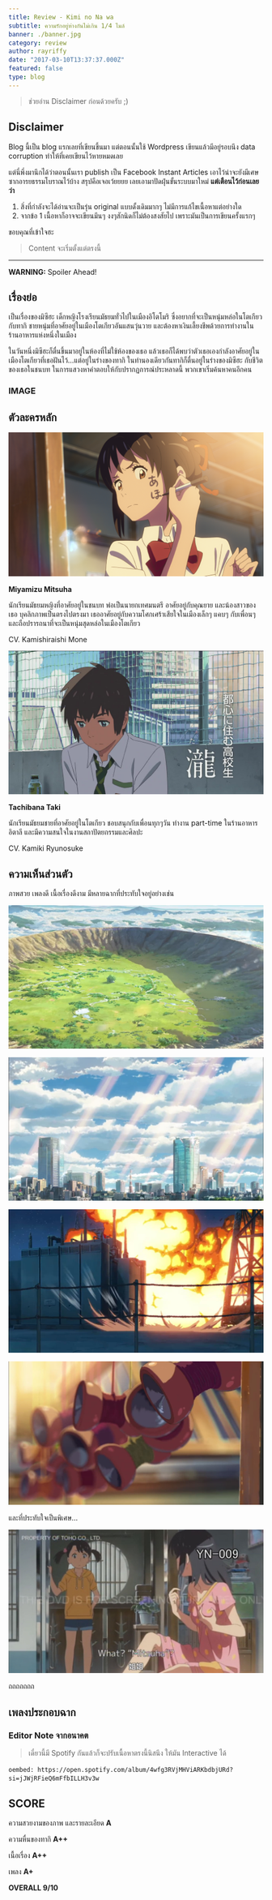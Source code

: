```yaml
---
title: Review - Kimi no Na wa
subtitle: ความรักอยู่ห่างกันไม่เกิน 1/4 ไมล์
banner: ./banner.jpg
category: review
author: rayriffy
date: "2017-03-10T13:37:37.000Z"
featured: false
type: blog
---
```


> ช่วยอ่าน Disclaimer ก่อนด้วยครับ ;)

## Disclaimer

Blog นี้เป็น blog แรกเลยที่เขียนขึ้นมา แต่ตอนนั้นใช้ Wordpress เขียนแล้วมีอยู่รอบนึง data corruption ทำให้ที่เคยเขียนไว้หายหมดเลย

แต่นี่พึ่งมานึกได้ว่าตอนนั้นเรา publish เป็น Facebook Instant Articles เอาไว้น่าจะยังมีเศษซากอารยธรรมโบราณไว้บ้าง สรุปคือเจอเว้ยยยย เลยเอามาปัดฝุ่นขั้นระบบมาใหม่ **แต่เตือนไว้ก่อนเลยว่า**

1.  สิ่งที่กำลังจะได้อ่านจะเป็นรุ่น original แบบดั้งเดิมมากๆ ไม่มีการแก้ไขเนื้อหาแต่อย่างใด
2.  จากข้อ 1 เนื้อหาก็อาจจะเขียนมึนๆ งงๆสักนิดก็ไม่ต้องสงสัยไป เพราะมันเป็นการเขียนครั้งแรกๆ

ขอบคุณที่เข้าใจฮะ

> Content จะเริ่มตั้งแต่ตรงนี้

---

**WARNING:** Spoiler Ahead!

## เรื่องย่อ

เป็นเรื่องของมิซึฮะ เด็กหญิงโรงเรียนมัธยมทั่วไปในเมืองอิโตโมริ ซึ่งอยากที่จะเป็นหนุ่มหล่อในโตเกียว กับทากิ ชายหนุ่มที่อาศัยอยู่ในเมืองโตเกียวอันแสนวุ่นวาย และต้องหาเงินเลี้ยงชีพด้วยการทำงานในร้านอาหารแห่งหนึ่งในเมือง

ในวันหนึ่งมิซึฮะก็ตื่นขึ้นมาอยู่ในห้องที่ไม่ใช้ห้องของเธอ แล้วเธอก็ได้พบว่าตัวเธอเองกำลังอาศัยอยู่ในเมืองโตเกียวที่เธอฝันไว้…แต่อยู่ในร่างของทากิ ในทำนองเดียวกันทากิก็ตื่นอยู่ในร่างของมิซึฮะ กับชีวิตของเธอในชนบท ในการแสวงหาคำตอบให้กับปรากฏการณ์ประหลาดนี้ พวกเขาเริ่มค้นหาคนอีกคน

### IMAGE

## ตัวละครหลัก

![Mitsuha](./mitsuha.png)

**Miyamizu Mitsuha**

นักเรียนมัธยมหญิงที่อาศัยอยู่ในชนบท พ่อเป็นนายกเทศมนตรี อาศัยอยู่กับคุณยาย และน้องสาวของเธอ บุคลิกภาพเป็นตรงไปตรงมา เธออาศัยอยู่กับความโศกเศร้าเสียใจในเมืองเล็กๆ แคบๆ กับเพื่อนๆ และถือปรารถนาที่จะเป็นหนุ่มสุดหล่อในเมืองโตเกียว

CV. Kamishiraishi Mone

![Taki](./taki.jpg)

**Tachibana Taki**

นักเรียนมัธยมชายที่อาศัยอยู่ในโตเกียว ชอบสนุกกับเพื่อนทุกๆวัน ทำงาน part-time ในร้านอาหารอิตาลี และมีความสนใจในงานสถาปัตยกรรมและศิลปะ

CV. Kamiki Ryunosuke

## ความเห็นส่วนตัว

ภาพสวย เพลงดี เนื้อเรื่องดีงาม มีหลายฉากที่ประทับใจอยู่อย่างเช่น

![IMAGE](./IMG_1500.jpg)

![IMAGE](./IMG_1501.jpg)

![IMAGE](./IMG_1504.jpg)

![IMAGE](./IMG_1505.jpg)

และที่ประทับใจเป็นพิเศษ…

![IMAGE](./MDVdriF.jpg)

ถถถถถถถ

## เพลงประกอบฉาก

### Editor Note จากอนาคต

> เดี๋ยวนี้มี Spotify กันแล้วก็จะปรับเนื้อหาตรงนี้นิสนึง ให้มัน Interactive ได้

`oembed: https://open.spotify.com/album/4wfg3RVjMHViARKbdbjURd?si=jJWjRFieQ6mFfbILLH3v3w`

## SCORE

ความสวยงามของภาพ และรายละเอียด **A**

ความหื่นของทากิ **A++**

เนื้อเรื่อง **A++**

เพลง **A+**

**OVERALL 9/10**
